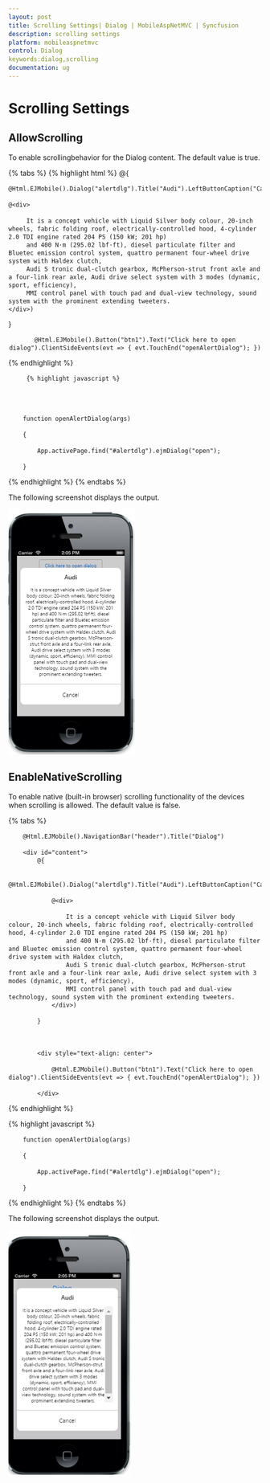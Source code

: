 ```yaml
---
layout: post
title: Scrolling Settings| Dialog | MobileAspNetMVC | Syncfusion
description: scrolling settings
platform: mobileaspnetmvc
control: Dialog
keywords:dialog,scrolling
documentation: ug
---
```


# Scrolling Settings

## AllowScrolling   

To enable  scrollingbehavior for the Dialog content. The default value is true.

{% tabs %}
        {% highlight html %}
@{

    @Html.EJMobile().Dialog("alertdlg").Title("Audi").LeftButtonCaption("Cancel").AllowScrolling(false).Content(

    @<div>

         It is a concept vehicle with Liquid Silver body colour, 20-inch wheels, fabric folding roof, electrically-controlled hood, 4-cylinder 2.0 TDI engine rated 204 PS (150 kW; 201 hp)
         and 400 N·m (295.02 lbf·ft), diesel particulate filter and Bluetec emission control system, quattro permanent four-wheel drive system with Haldex clutch,
         Audi S tronic dual-clutch gearbox, McPherson-strut front axle and a four-link rear axle, Audi drive select system with 3 modes (dynamic, sport, efficiency),
         MMI control panel with touch pad and dual-view technology, sound system with the prominent extending tweeters.
    </div>)

}

<div style="text-align: center">

    @Html.EJMobile().Button("btn1").Text("Click here to open dialog").ClientSideEvents(evt => { evt.TouchEnd("openAlertDialog"); })

</div>
         {% endhighlight %}

         {% highlight javascript %}
        



        function openAlertDialog(args)

        {

            App.activePage.find("#alertdlg").ejmDialog("open");

        }
{% endhighlight %}
{% endtabs %}

The following screenshot displays the output.

![](Scrolling-Settings_images/Scrolling-Settings_img1.png)





## EnableNativeScrolling

 To enable native (built-in browser) scrolling functionality of the devices when scrolling is allowed. The default value is false.

{% tabs %}

        @Html.EJMobile().NavigationBar("header").Title("Dialog")

        <div id="content">
            @{

                @Html.EJMobile().Dialog("alertdlg").Title("Audi").LeftButtonCaption("Cancel").AllowScrolling(true).EnableNativeScrolling(true).Content(

                @<div>

                    It is a concept vehicle with Liquid Silver body colour, 20-inch wheels, fabric folding roof, electrically-controlled hood, 4-cylinder 2.0 TDI engine rated 204 PS (150 kW; 201 hp)
                    and 400 N·m (295.02 lbf·ft), diesel particulate filter and Bluetec emission control system, quattro permanent four-wheel drive system with Haldex clutch,
                    Audi S tronic dual-clutch gearbox, McPherson-strut front axle and a four-link rear axle, Audi drive select system with 3 modes (dynamic, sport, efficiency),
                    MMI control panel with touch pad and dual-view technology, sound system with the prominent extending tweeters.
                </div>)

            }



            <div style="text-align: center">

                @Html.EJMobile().Button("btn1").Text("Click here to open dialog").ClientSideEvents(evt => { evt.TouchEnd("openAlertDialog"); })

            </div>


{% endhighlight %}

{% highlight javascript %}




        function openAlertDialog(args)

        {

            App.activePage.find("#alertdlg").ejmDialog("open");

        }
{% endhighlight %}
{% endtabs %}

The following screenshot displays the output.

![](Scrolling-Settings_images/Scrolling-Settings_img3.png)


